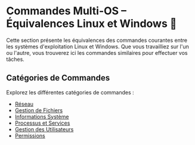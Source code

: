 # Commandes Multi-OS – Équivalences Linux et Windows 🤝

Cette section présente les équivalences des commandes courantes entre les systèmes d'exploitation Linux et Windows. Que vous travailliez sur l'un ou l'autre, vous trouverez ici les commandes similaires pour effectuer vos tâches.

## Catégories de Commandes

Explorez les différentes catégories de commandes :

- [Réseau](reseau.md)
- [Gestion de Fichiers](gestion-fichiers.md)
- [Informations Système](infos-systeme.md)
- [Processus et Services](processus-services.md)
- [Gestion des Utilisateurs](gestion-utilisateurs.md)
- [Permissions](permissions.md) 